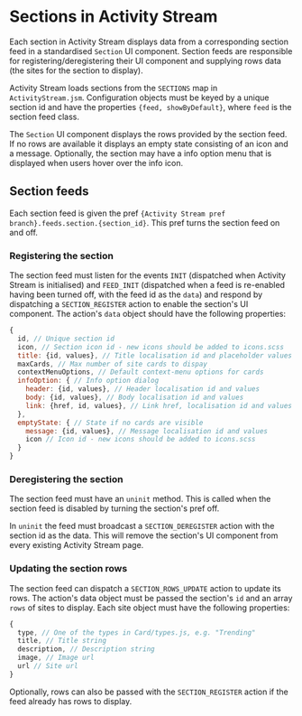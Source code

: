 # Sections in Activity Stream

Each section in Activity Stream displays data from a corresponding section feed
in a standardised `Section` UI component. Section feeds are responsible for
registering/deregistering their UI component and supplying rows data (the sites
for the section to display).

Activity Stream loads sections from the `SECTIONS` map in `ActivityStream.jsm`.
Configuration objects must be keyed by a unique section id and have the
properties `{feed, showByDefault}`, where `feed` is the section feed class.

The `Section` UI component displays the rows provided by the section feed. If no
rows are available it displays an empty state consisting of an icon and a
message. Optionally, the section may have a info option menu that is displayed
when users hover over the info icon.

## Section feeds

Each section feed is given the pref
`{Activity Stream pref branch}.feeds.section.{section_id}`. This pref turns the
section feed on and off.

### Registering the section

The section feed must listen for the events `INIT` (dispatched
when Activity Stream is initialised) and `FEED_INIT` (dispatched when a feed is
re-enabled having been turned off, with the feed id as the `data`) and respond
by dispatching a `SECTION_REGISTER` action to enable the section's UI component.
The action's `data` object should have the following properties:

```js
{
  id, // Unique section id
  icon, // Section icon id - new icons should be added to icons.scss
  title: {id, values}, // Title localisation id and placeholder values
  maxCards, // Max number of site cards to dispay
  contextMenuOptions, // Default context-menu options for cards
  infoOption: { // Info option dialog
    header: {id, values}, // Header localisation id and values
    body: {id, values}, // Body localisation id and values
    link: {href, id, values}, // Link href, localisation id and values
  },
  emptyState: { // State if no cards are visible
    message: {id, values}, // Message localisation id and values
    icon // Icon id - new icons should be added to icons.scss
  }
}
```

### Deregistering the section

The section feed must have an `uninit` method. This is called when the section
feed is disabled by turning the section's pref off.

In `uninit` the feed must broadcast a `SECTION_DEREGISTER` action with the
section id as the data. This will remove the section's UI component from every
existing Activity Stream page.

### Updating the section rows

The section feed can dispatch a `SECTION_ROWS_UPDATE` action to update its rows.
The action's data object must be passed the section's `id` and an array `rows`
of sites to display. Each site object must have the following properties:

```js
{
  type, // One of the types in Card/types.js, e.g. "Trending"
  title, // Title string
  description, // Description string
  image, // Image url
  url // Site url
}
```

Optionally, rows can also be passed with the `SECTION_REGISTER` action if the
feed already has rows to display.
